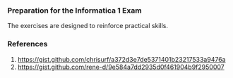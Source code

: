 ### Preparation for the Informatica 1 Exam
The exercises are designed to reinforce practical skills.

### References
1. https://gist.github.com/chrisurf/a372d3e7de5371401b23217533a9476a
2. https://gist.github.com/rene-d/9e584a7dd2935d0f461904b9f2950007